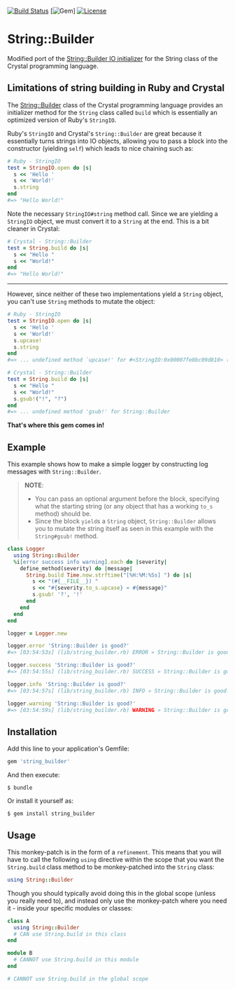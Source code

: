 [![Build Status](https://travis-ci.org/eonu/string-builder.svg?branch=master)](https://travis-ci.org/eonu/string-builder)
[![Gem](https://img.shields.io/gem/v/string_builder.svg)]
[![License](https://img.shields.io/github/license/eonu/string-builder.svg)](https://github.com/eonu/string-builder/blob/master/LICENSE)

# String::Builder

Modified port of the [String::Builder IO initializer](https://crystal-lang.org/api/0.20.3/String/Builder.html#build%28capacity%3AInt%3D64%2C%26block%29%3AString-class-method) for the String class of the Crystal programming language.

## Limitations of string building in Ruby and Crystal

The [String::Builder](https://crystal-lang.org/api/0.20.3/String/Builder.html) class of the Crystal programming language provides an initializer method for the `String` class called `build` which is essentially an optimized version of Ruby's `StringIO`.

Ruby's `StringIO` and Crystal's `String::Builder` are great because it essentially turns strings into IO objects, allowing you to pass a block into the constructor (yielding `self`) which leads to nice chaining such as:

```ruby
# Ruby - StringIO
test = StringIO.open do |s|
  s << 'Hello '
  s << 'World!'
  s.string
end
#=> "Hello World!"
```

Note the necessary `StringIO#string` method call. Since we are yielding a `StringIO` object, we must convert it to a `String` at the end. This is a bit cleaner in Crystal:

```ruby
# Crystal - String::Builder
test = String.build do |s|
  s << "Hello "
  s << "World!"
end
#=> "Hello World!"
```

---

However, since neither of these two implementations yield a `String` object, you can't use `String` methods to mutate the object:

```ruby
# Ruby - StringIO
test = StringIO.open do |s|
  s << 'Hello '
  s << 'World!'
  s.upcase!
  s.string
end
#=> ... undefined method `upcase!' for #<StringIO:0x00007fe0bc09d810> (NoMethodError)
```

```ruby
# Crystal - String::Builder
test = String.build do |s|
  s << "Hello "
  s << "World!"
  s.gsub!("!", "?")
end
#=> ... undefined method 'gsub!' for String::Builder
```

**That's where this gem comes in!**

## Example

This example shows how to make a simple logger by constructing log messages with `String::Builder`.

> **NOTE**:
> - You can pass an optional argument before the block, specifying what the starting string (or any object that has a working `to_s` method) should be.
> - Since the block `yield`s a `String` object, `String::Builder` allows you to mutate the string itself as seen in this example with the `String#gsub!` method.

```ruby
class Logger
  using String::Builder
  %i[error success info warning].each do |severity|
    define_method(severity) do |message|
      String.build Time.now.strftime("[%H:%M:%Ss] ") do |s|
        s << "(#{__FILE__}) "
        s << "#{severity.to_s.upcase} » #{message}"
        s.gsub! '?', '!'
      end
    end
  end
end

logger = Logger.new

logger.error 'String::Builder is good?'
#=> [03:54:53s] (lib/string_builder.rb) ERROR » String::Builder is good!

logger.success 'String::Builder is good?'
#=> [03:54:55s] (lib/string_builder.rb) SUCCESS » String::Builder is good!

logger.info 'String::Builder is good?'
#=> [03:54:57s] (lib/string_builder.rb) INFO » String::Builder is good!

logger.warning 'String::Builder is good?'
#=> [03:54:59s] (lib/string_builder.rb) WARNING » String::Builder is good!
```

## Installation

Add this line to your application's Gemfile:

```ruby
gem 'string_builder'
```

And then execute:

    $ bundle

Or install it yourself as:

    $ gem install string_builder

## Usage

This monkey-patch is in the form of a `refinement`. This means that you will have to call the following `using` directive within the scope that you want the `String.build` class method to be monkey-patched into the `String` class:

```ruby
using String::Builder
```

Though you should typically avoid doing this in the global scope (unless you really need to), and instead only use the monkey-patch where you need it - inside your specific modules or classes:

```ruby
class A
  using String::Builder
  # CAN use String.build in this class
end

module B
  # CANNOT use String.build in this module
end

# CANNOT use String.build in the global scope
```